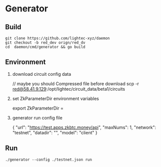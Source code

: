 # Generator

## Build

    git clone https://github.com/lightec-xyz/daemon
    git checkout -b red_dev orign/red_dv
    cd  daemon/cmd/generator && go build


## Environment
1. download circuit config data

    
    // maybe you should Compressed file before download
    scp -r red@58.41.9.129:/opt/lightec/circuit_data/beta1/circuits <lcoal circuit param file dir>

2. set ZkParameterDir environment variables


    export ZkParameterDir =<local circuit param file dir>

3. generator run config file


    {
        "url": "https://test.apps.zkbtc.money/api",
        "maxNums": 1,
        "network": "testnet",
        "datadir": "<local genetator storagte data dir>",
        "model": "client"
    }


## Run

    ./generator --config ./testnet.json run

